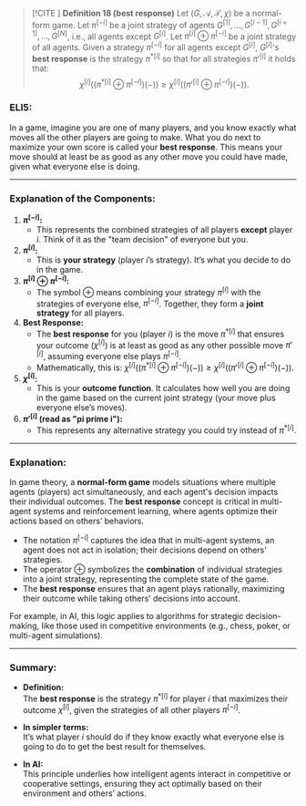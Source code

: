 
>[!CITE ] **Definition 18 (best response)**
>Let $(G, \mathcal{A}, \mathcal{T}, \chi)$ be a normal-form game. Let $\pi^{[-i]}$ be a joint strategy of agents $G^{[1]}, \dots, G^{[i-1]}, G^{[i+1]}, \dots, G^{[N]}$, i.e., all agents except $G^{[i]}$.
>Let $\pi^{[i]} \oplus \pi^{[-i]}$ be a joint strategy of all agents. Given a strategy $\pi^{[-i]}$ for all agents except $G^{[i]}$, $G^{[i]}$'s **best response** is the strategy $\pi^{*[i]}$ so that for all strategies $\pi'^{[i]}$ it holds that:
$$\chi^{[i]}((\pi^{*[i]} \oplus \pi^{[-i]})(-)) \geq \chi^{[i]}((\pi'^{[i]} \oplus \pi^{[-i]})(-)).$$


### ELI5:

In a game, imagine you are one of many players, and you know exactly what moves all the other players are going to make. What you do next to maximize your own score is called your **best response**. This means your move should at least be as good as any other move you could have made, given what everyone else is doing.

---

### Explanation of the Components:

1. **$\pi^{[-i]}$:**    
    - This represents the combined strategies of all players **except** player $i$. Think of it as the "team decision" of everyone but you.
2. **$\pi^{[i]}$:**
    - This is **your strategy** (player $i$’s strategy). It’s what you decide to do in the game.
3. **$\pi^{[i]} \oplus \pi^{[-i]}$:**
    - The symbol $\oplus$ means combining your strategy $\pi^{[i]}$ with the strategies of everyone else, $\pi^{[-i]}$. Together, they form a **joint strategy** for all players.
4. **Best Response:**
    - The **best response** for you (player $i$) is the move $\pi^{*[i]}$ that ensures your outcome ($\chi^{[i]}$) is at least as good as any other possible move $\pi'^{[i]}$, assuming everyone else plays $\pi^{[-i]}$.
    - Mathematically, this is: $\chi^{[i]}((\pi^{*[i]} \oplus \pi^{[-i]})(-)) \geq \chi^{[i]}((\pi'^{[i]} \oplus \pi^{[-i]})(-)).$
1. **$\chi^{[i]}$:**
    - This is your **outcome function**. It calculates how well you are doing in the game based on the current joint strategy (your move plus everyone else’s moves).
2. **$\pi'^{[i]}$ (read as "pi prime i"):**
    - This represents any alternative strategy you could try instead of $\pi^{*[i]}$.

---

### Explanation:

In game theory, a **normal-form game** models situations where multiple agents (players) act simultaneously, and each agent's decision impacts their individual outcomes. The **best response** concept is critical in multi-agent systems and reinforcement learning, where agents optimize their actions based on others’ behaviors.

- The notation $\pi^{[-i]}$ captures the idea that in multi-agent systems, an agent does not act in isolation; their decisions depend on others' strategies.
- The operator $\oplus$ symbolizes the **combination** of individual strategies into a joint strategy, representing the complete state of the game.
- The **best response** ensures that an agent plays rationally, maximizing their outcome while taking others’ decisions into account.

For example, in AI, this logic applies to algorithms for strategic decision-making, like those used in competitive environments (e.g., chess, poker, or multi-agent simulations).

---

### Summary:

- **Definition:**  
    The **best response** is the strategy $\pi^{*[i]}$ for player $i$ that maximizes their outcome $\chi^{[i]}$, given the strategies of all other players $\pi^{[-i]}$.
    
- **In simpler terms:**  
    It’s what player $i$ should do if they know exactly what everyone else is going to do to get the best result for themselves.
    
- **In AI:**  
    This principle underlies how intelligent agents interact in competitive or cooperative settings, ensuring they act optimally based on their environment and others’ actions.